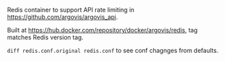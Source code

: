 Redis container to support API rate limiting in https://github.com/argovis/argovis_api.

Built at https://hub.docker.com/repository/docker/argovis/redis, tag matches Redis version tag.

`diff redis.conf.original redis.conf` to see conf chagnges from defaults.

